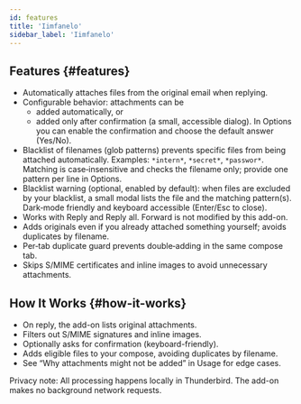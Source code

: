 ```yaml
---
id: features
title: 'Iimfanelo'
sidebar_label: 'Iimfanelo'
---
```


## Features {#features}

- Automatically attaches files from the original email when replying.
- Configurable behavior: attachments can be
  - added automatically, or
  - added only after confirmation (a small, accessible dialog). In Options you
    can enable the confirmation and choose the default answer (Yes/No).
- Blacklist of filenames (glob patterns) prevents specific files from being
  attached automatically. Examples: `*intern*`, `*secret*`, `*passwor*`.
  Matching is case‑insensitive and checks the filename only; provide one pattern
  per line in Options.
- Blacklist warning (optional, enabled by default): when files are excluded by your
  blacklist, a small modal lists the file and the matching pattern(s). Dark‑mode
  friendly and keyboard accessible (Enter/Esc to close).
- Works with Reply and Reply all. Forward is not modified by this add-on.
- Adds originals even if you already attached something yourself; avoids duplicates by filename.
- Per‑tab duplicate guard prevents double‑adding in the same compose tab.
- Skips S/MIME certificates and inline images to avoid unnecessary attachments.

## How It Works {#how-it-works}

- On reply, the add-on lists original attachments.
- Filters out S/MIME signatures and inline images.
- Optionally asks for confirmation (keyboard-friendly).
- Adds eligible files to your compose, avoiding duplicates by filename.
- See “Why attachments might not be added” in Usage for edge cases.

Privacy note: All processing happens locally in Thunderbird. The add-on makes no background network requests.
